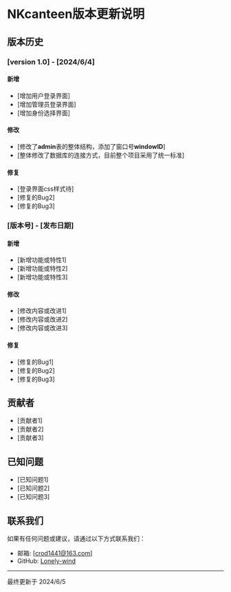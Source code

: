 # NKcanteen版本更新说明

## 版本历史

### [version 1.0] - [2024/6/4]
#### 新增
- [增加用户登录界面]
- [增加管理员登录界面]
- [增加身份选择界面]

#### 修改
- [修改了**admin**表的整体结构，添加了窗口号**windowID**]
- [整体修改了数据库的连接方式，目前整个项目采用了统一标准]
#### 修复
- [登录界面css样式待]
- [修复的Bug2]
- [修复的Bug3]

### [版本号] - [发布日期]
#### 新增
- [新增功能或特性1]
- [新增功能或特性2]
- [新增功能或特性3]

#### 修改
- [修改内容或改进1]
- [修改内容或改进2]
- [修改内容或改进3]

#### 修复
- [修复的Bug1]
- [修复的Bug2]
- [修复的Bug3]

## 贡献者
- [贡献者1]
- [贡献者2]
- [贡献者3]

## 已知问题
- [已知问题1]
- [已知问题2]
- [已知问题3]

## 联系我们
如果有任何问题或建议，请通过以下方式联系我们：
- 邮箱: [crod1441@163.com]
- GitHub: [Lonely-wind](https://github.com/Lonely-wind)

***
最终更新于 2024/6/5




<!--stackedit_data:
eyJoaXN0b3J5IjpbLTY5MDk1ODc5NCwxMDEyNTA2Nzc5LC0yNj
k4MDI2NDRdfQ==
-->